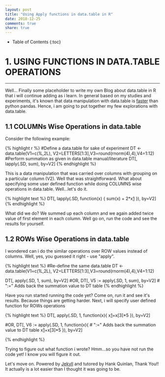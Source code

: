 ```yaml
---
layout: post
title: "Using Apply functions in data.table in R"
date: 2018-12-25
comments: true
share: true
---
```


* Table of Contents
{:toc}

# 1. USING FUNCTIONS IN DATA.TABLE OPERATIONS 
---

Well... Finally some placeholder to write my own Blog about data.table in R that i will continue adding as i learn. In general based on my studies and experiments, it's known that data manipulation with data.table is [faster][1] than python pandas. Hence, i am going to put together my few explorations with data.table. 

## 1.1 COLUMNs Wise Operations in data.table 

Consider the following example:

{% highlight r %}
#Define a data.table for sake of experiment
DT <- data.table(V1=c(1L,2L), V2=LETTERS[1:3],V3=round(rnorm(4),4),V4=1:12)
#Perform summation as given in data.table manual/literature
DT[, lapply(.SD, sum), by=V2]
{% endhighlight %}

This is a data manipulation that was carried over columns with grouping on a particular column (V2). Well that was straightforward.
What about specifying some user defined function while doing COLUMNS wise operations in data.table. Well...let's do it.

{% highlight text %}
DT[, lapply(.SD, function(x) {
     sum(x) + 2*x[1]
 }), by=V2]
{% endhighlight %}

What did we do? We summed up each column and we again added twice value of first element in each column. Well go on, run the code and see the results for yourself.

## 1.2 ROWs Wise Operations in data.table 
I wondered can i do the similar operations over ROW values instead of columns. Well, yes, you guessed it right - use "apply".

{% highlight text %}
#Re-define the same data.table
DT <- data.table(V1=c(1L,2L), V2=LETTERS[1:3],V3=round(rnorm(4),4),V4=1:12)

DT[, apply(.SD, 1, sum), by=V2]
#OR,
DT[, V5 := apply(.SD, 1, sum), by=V2] # ":=" Adds back the summation value to DT table
{% endhighlight %}

Have you run started running the code yet? Come on, run it and see it's results. Because things are getting harder. Next, i will specify user defined function for ROWs operations

{% highlight text %}
DT[, apply(.SD, 1, function(x){
  x[1]+x[3]*5
}), by=V2]

#OR,
DT[, V6 := apply(.SD, 1, function(x){ # ":=" Adds back the summation value to DT table
  x[1]+x[3]*5
}), by=V2]

{% endhighlight %}

Trying to figure out what function i wrote? Hmm...so you have not run the code yet! I know you will figure it out.

Let's move on. 
Powered by [Jekyll](http://jekyllrb.com) and tutored by Hank Quinlan, Thank You!! It actually is a lot easier than I thought it was going to be.


[1]: https://datascience-enthusiast.com/R/pandas_datatable.html "Data Manipulation with Python Pandas and R Data.Table"
